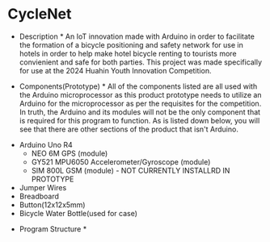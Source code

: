 # CycleNet


* Description *
An IoT innovation made with Arduino in order to facilitate the formation of a bicycle positioning and safety network for use in hotels in order to help make hotel bicycle renting to tourists more convienient and safe for both parties.
This project was made specifically for use at the 2024 Huahin Youth Innovation Competition.


* Components(Prototype) *
All of the components listed are all used with the Arduino microprocessor as this product prototype needs to utilize an Arduino for the microprocessor as per the requisites for the competition.
In truth, the Arduino and its modules will not be the only component that is required for this program to function. As is listed down below, you will see that there are other sections of the product that isn't Arduino.
- Arduino Uno R4
    - NEO 6M GPS (module)
    - GY521 MPU6050 Accelerometer/Gyroscope (module)
    - SIM 800L GSM (module) - NOT CURRENTLY INSTALLRD IN PROTOTYPE
- Jumper Wires
- Breadboard
- Button(12x12x5mm)
- Bicycle Water Bottle(used for case)


* Program Structure *



